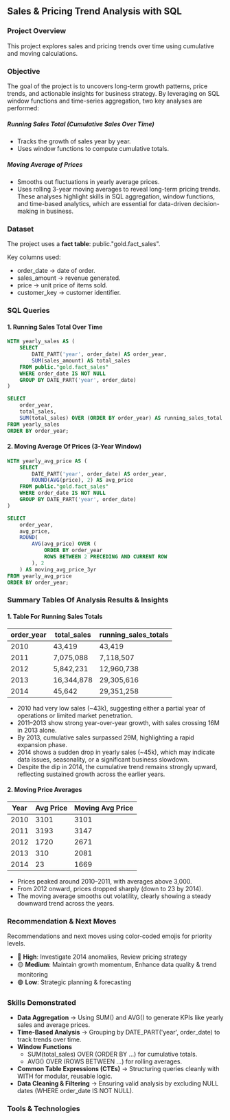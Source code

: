 
## Sales & Pricing Trend Analysis with SQL
### Project Overview
This project explores sales and pricing trends over time using cumulative and moving calculations. 
### Objective
The goal of the project is to uncovers long-term growth patterns, price trends, and actionable insights for business strategy. By leveraging on SQL window functions and time-series aggregation, two key analyses are performed:
##### Running Sales Total (Cumulative Sales Over Time)
- Tracks the growth of sales year by year.
- Uses window functions to compute cumulative totals.
##### Moving Average of Prices
- Smooths out fluctuations in yearly average prices.
- Uses rolling 3-year moving averages to reveal long-term pricing trends.
These analyses highlight skills in SQL aggregation, window functions, and time-based analytics, which are essential for data-driven decision-making in business.
### Dataset
The project uses a **fact table**:
public."gold.fact_sales".

Key columns used:
- order_date → date of order.
- sales_amount → revenue generated.
- price → unit price of items sold.
- customer_key → customer identifier.
### SQL Queries
#### 1. Running Sales Total Over Time
```sql
WITH yearly_sales AS (
    SELECT 
        DATE_PART('year', order_date) AS order_year,
        SUM(sales_amount) AS total_sales
    FROM public."gold.fact_sales"
    WHERE order_date IS NOT NULL
    GROUP BY DATE_PART('year', order_date)
)

SELECT
    order_year,
    total_sales,
    SUM(total_sales) OVER (ORDER BY order_year) AS running_sales_total
FROM yearly_sales
ORDER BY order_year;
```

#### 2. Moving Average Of Prices (3-Year Window)
```sql
WITH yearly_avg_price AS (
    SELECT 
        DATE_PART('year', order_date) AS order_year,
        ROUND(AVG(price), 2) AS avg_price
    FROM public."gold.fact_sales"
    WHERE order_date IS NOT NULL
    GROUP BY DATE_PART('year', order_date)
)

SELECT
    order_year,
    avg_price,
    ROUND(
        AVG(avg_price) OVER (
            ORDER BY order_year 
            ROWS BETWEEN 2 PRECEDING AND CURRENT ROW
        ), 2
    ) AS moving_avg_price_3yr
FROM yearly_avg_price
ORDER BY order_year;
```
### Summary Tables Of Analysis Results & Insights
#### 1. Table For Running Sales Totals
| order_year | total_sales | running_sales_totals |
|------------|-------------|-----------------------|
| 2010       | 43,419      | 43,419                |
| 2011       | 7,075,088   | 7,118,507             |
| 2012       | 5,842,231   | 12,960,738            |
| 2013       | 16,344,878  | 29,305,616            |
| 2014       | 45,642      | 29,351,258            |
- 2010 had very low sales (~43k), suggesting either a partial year of operations or limited market penetration.
- 2011–2013 show strong year-over-year growth, with sales crossing 16M in 2013 alone.
- By 2013, cumulative sales surpassed 29M, highlighting a rapid expansion phase.
- 2014 shows a sudden drop in yearly sales (~45k), which may indicate data issues, seasonality, or a significant business slowdown.
- Despite the dip in 2014, the cumulative trend remains strongly upward, reflecting sustained growth across the earlier years.
#### 2. Moving Price Averages 
| Year | Avg Price | Moving Avg Price |
|------|-----------|------------------|
| 2010 | 3101      | 3101             |
| 2011 | 3193      | 3147             |
| 2012 | 1720      | 2671             |
| 2013 | 310       | 2081             |
| 2014 | 23        | 1669             |
- Prices peaked around 2010–2011, with averages above 3,000.
- From 2012 onward, prices dropped sharply (down to 23 by 2014).
- The moving average smooths out volatility, clearly showing a steady downward trend across the years.
### Recommendation & Next Moves
Recommendations and next moves using color-coded emojis for priority levels.
- 🔴 **High**: Investigate 2014 anomalies, Review pricing strategy
- 🟡 **Medium**: Maintain growth momentum, Enhance data quality & trend monitoring
- 🟢 **Low**: Strategic planning & forecasting

### Skills Demonstrated
- **Data Aggregation** → Using SUM() and AVG() to generate KPIs like yearly sales and average prices.
- **Time-Based Analysis** → Grouping by DATE_PART('year', order_date) to track trends over time.
- **Window Functions**
  - SUM(total_sales) OVER (ORDER BY …) for cumulative totals.
  -  AVG() OVER (ROWS BETWEEN …) for rolling averages.
- **Common Table Expressions (CTEs)** → Structuring queries cleanly with WITH for modular, reusable logic.
- **Data Cleaning & Filtering** → Ensuring valid analysis by excluding NULL dates (WHERE order_date IS NOT NULL).
### Tools & Technologies



